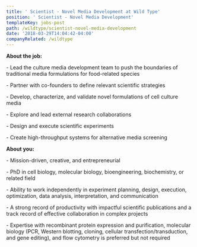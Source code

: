 ```yaml
---
title: ' Scientist - Novel Media Development at Wild Type'
position: ' Scientist - Novel Media Development'
templateKey: jobs-post
path: /wildtype/scientist-novel-media-development
date: '2018-03-29T14:04:42-04:00'
companyRelated: /wildtype
---
```

**About the job:**

\- Lead the culture media development team to push the boundaries of traditional media formulations for food-related species

\- Partner with co-founders to define relevant scientific strategies

\- Develop, characterize, and validate novel formulations of cell culture media

\- Explore and lead external research collaborations

\- Design and execute scientific experiments

\- Create high-throughput systems for alternative media screening



**About you:**

\- Mission-driven, creative, and entrepreneurial

\- PhD in cell biology, molecular biology, bioengineering, biochemistry, or related field

\- Ability to work independently in experiment planning, design, execution, optimization, data analysis, interpretation, and communication

\- A strong record of productivity with impactful scientific publications and a track record of effective collaboration in complex projects

\- Expertise with recombinant protein expression and purification, molecular biology (PCR, Western blotting, cloning, cellular transfection/transduction, and gene editing), and flow cytometry is preferred but not required
